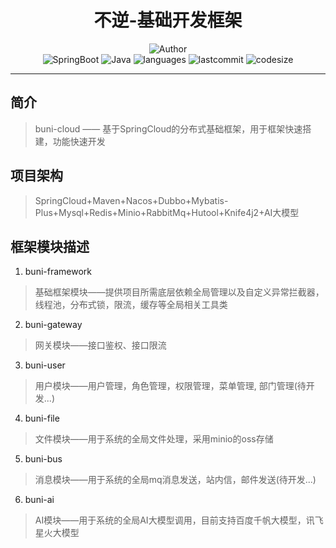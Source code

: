 <h1 align="center">不逆-基础开发框架</h1>
    <p align="center">
    	<img src="https://img.shields.io/badge/Author-wznanfang-orange" alt="Author"/><br>
    	<img src="https://img.shields.io/badge/SpringBoot-3.3.0-brightgreen" alt="SpringBoot"/>
        <img src="https://img.shields.io/badge/Java-17-skyblue" alt="Java"/>
    	<img src="https://img.shields.io/github/languages/count/wznanfang/buni-cloud" alt="languages"/>
    	<img src="https://img.shields.io/github/last-commit/wznanfang/buni-cloud" alt="lastcommit"/>
    	<img src ="https://img.shields.io/github/languages/code-size/wznanfang/buni-cloud" alt="codesize"/>
    </p>
<hr>


## 简介
>buni-cloud —— 基于SpringCloud的分布式基础框架，用于框架快速搭建，功能快速开发
## 项目架构
> SpringCloud+Maven+Nacos+Dubbo+Mybatis-Plus+Mysql+Redis+Minio+RabbitMq+Hutool+Knife4j2+AI大模型
## 框架模块描述
1. buni-framework
> 基础框架模块——提供项目所需底层依赖全局管理以及自定义异常拦截器，线程池，分布式锁，限流，缓存等全局相关工具类
2. buni-gateway
> 网关模块——接口鉴权、接口限流
3. buni-user
> 用户模块——用户管理，角色管理，权限管理，菜单管理, 部门管理(待开发...)
4. buni-file
> 文件模块——用于系统的全局文件处理，采用minio的oss存储
5. buni-bus
> 消息模块——用于系统的全局mq消息发送，站内信，邮件发送(待开发...)
6. buni-ai
> AI模块——用于系统的全局AI大模型调用，目前支持百度千帆大模型，讯飞星火大模型
